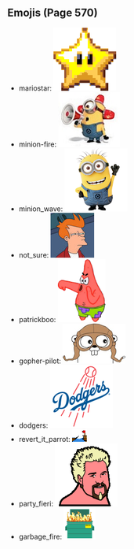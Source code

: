 
## Emojis (Page 570)

* mariostar: ![mariostar](output/mariostar.gif)
* minion-fire: ![minion-fire](output/minion-fire.jpg)
* minion_wave: ![minion_wave](output/minion_wave.png)
* not_sure: ![not_sure](output/not_sure.jpg)
* patrickboo: ![patrickboo](output/patrickboo.png)
* gopher-pilot: ![gopher-pilot](output/gopher-pilot.jpg)
* dodgers: ![dodgers](output/dodgers.png)
* revert_it_parrot: ![revert_it_parrot](output/revert_it_parrot.gif)
* party_fieri: ![party_fieri](output/party_fieri.gif)
* garbage_fire: ![garbage_fire](output/garbage_fire.gif)
